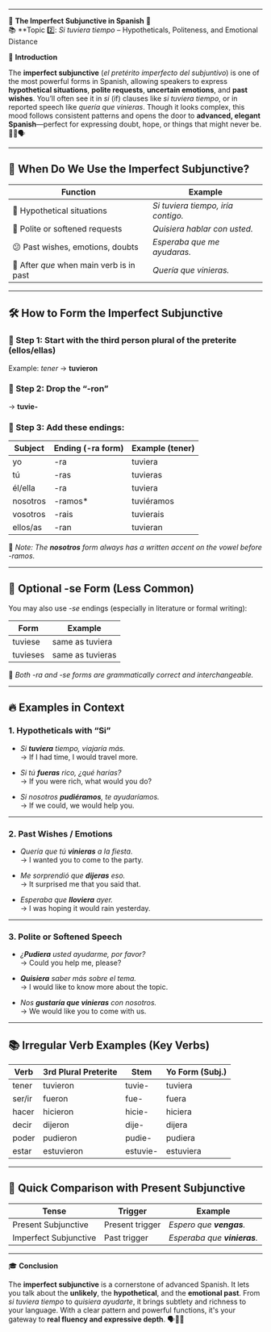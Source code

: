 
---
🌟 **The Imperfect Subjunctive in Spanish** 🌟  
📚 **Topic 2️⃣: _Si tuviera tiempo_ – Hypotheticals, Politeness, and Emotional Distance

📘 **Introduction**

The **imperfect subjunctive** (_el pretérito imperfecto del subjuntivo_) is one of the most powerful forms in Spanish, allowing speakers to express **hypothetical situations**, **polite requests**, **uncertain emotions**, and **past wishes**. You’ll often see it in _si_ (if) clauses like _si tuviera tiempo_, or in reported speech like _quería que vinieras_. Though it looks complex, this mood follows consistent patterns and opens the door to **advanced, elegant Spanish**—perfect for expressing doubt, hope, or things that might never be. 🌙💭🗣️

---

## 🧱 **When Do We Use the Imperfect Subjunctive?**

|Function|Example|
|---|---|
|💭 Hypothetical situations|_Si tuviera tiempo, iría contigo._|
|🙏 Polite or softened requests|_Quisiera hablar con usted._|
|😕 Past wishes, emotions, doubts|_Esperaba que me ayudaras._|
|🔁 After _que_ when main verb is in past|_Quería que vinieras._|

---

## 🛠️ **How to Form the Imperfect Subjunctive**

### 🔹 Step 1: Start with the **third person plural** of the **preterite** (ellos/ellas)

Example: _tener_ → **tuvieron**

### 🔹 Step 2: Drop the **“-ron”**

→ **tuvie-**

### 🔹 Step 3: Add these endings:

|Subject|Ending (-ra form)|Example (tener)|
|---|---|---|
|yo|-ra|tuviera|
|tú|-ras|tuvieras|
|él/ella|-ra|tuviera|
|nosotros|-ramos*|tuviéramos|
|vosotros|-rais|tuvierais|
|ellos/as|-ran|tuvieran|

📝 _Note: The **nosotros** form always has a written accent on the vowel before -ramos._

---

## 🔄 **Optional -se Form (Less Common)**

You may also use _-se_ endings (especially in literature or formal writing):

|Form|Example|
|---|---|
|tuviese|same as tuviera|
|tuvieses|same as tuvieras|

📌 _Both -ra and -se forms are grammatically correct and interchangeable._

---

## 🔥 **Examples in Context**

### 1. **Hypotheticals with “Si”**

- _Si **tuviera** tiempo, viajaría más._  
    → If I had time, I would travel more.
    
- _Si tú **fueras** rico, ¿qué harías?_  
    → If you were rich, what would you do?
    
- _Si nosotros **pudiéramos**, te ayudaríamos._  
    → If we could, we would help you.
    

---

### 2. **Past Wishes / Emotions**

- _Quería que tú **vinieras** a la fiesta._  
    → I wanted you to come to the party.
    
- _Me sorprendió que **dijeras** eso._  
    → It surprised me that you said that.
    
- _Esperaba que **lloviera** ayer._  
    → I was hoping it would rain yesterday.
    

---

### 3. **Polite or Softened Speech**

- _¿**Pudiera** usted ayudarme, por favor?_  
    → Could you help me, please?
    
- _**Quisiera** saber más sobre el tema._  
    → I would like to know more about the topic.
    
- _Nos **gustaría que vinieras** con nosotros._  
    → We would like you to come with us.
    

---

## 📚 **Irregular Verb Examples (Key Verbs)**

|Verb|3rd Plural Preterite|Stem|Yo Form (Subj.)|
|---|---|---|---|
|tener|tuvieron|tuvie-|tuviera|
|ser/ir|fueron|fue-|fuera|
|hacer|hicieron|hicie-|hiciera|
|decir|dijeron|dije-|dijera|
|poder|pudieron|pudie-|pudiera|
|estar|estuvieron|estuvie-|estuviera|

---

## 🧠 **Quick Comparison with Present Subjunctive**

|Tense|Trigger|Example|
|---|---|---|
|Present Subjunctive|Present trigger|_Espero que **vengas**._|
|Imperfect Subjunctive|Past trigger|_Esperaba que **vinieras**._|

---

🎓 **Conclusion**

The **imperfect subjunctive** is a cornerstone of advanced Spanish. It lets you talk about the **unlikely**, the **hypothetical**, and the **emotional past**. From _si tuviera tiempo_ to _quisiera ayudarte_, it brings subtlety and richness to your language. With a clear pattern and powerful functions, it's your gateway to **real fluency and expressive depth**. 🗣️🌌💬